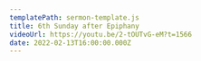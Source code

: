 ```yaml
---
templatePath: sermon-template.js
title: 6th Sunday after Epiphany
videoUrl: https://youtu.be/2-tOUTvG-eM?t=1566
date: 2022-02-13T16:00:00.000Z
---
```

